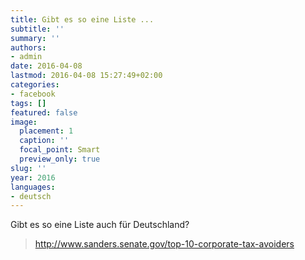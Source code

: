 ```yaml
---
title: Gibt es so eine Liste ...
subtitle: ''
summary: ''
authors:
- admin
date: 2016-04-08
lastmod: 2016-04-08 15:27:49+02:00
categories:
- facebook
tags: []
featured: false
image:
  placement: 1
  caption: ''
  focal_point: Smart
  preview_only: true
slug: ''
year: 2016
languages:
- deutsch
---
```


Gibt es so eine Liste auch für Deutschland?
> http://www.sanders.senate.gov/top-10-corporate-tax-avoiders